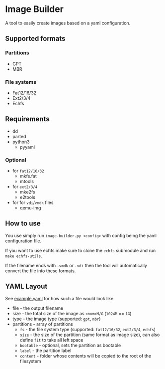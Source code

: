 # Image Builder
A tool to easily create images based on a yaml configuration.

## Supported formats
### Partitions
* GPT
* MBR

### File systems
* Fat12/16/32
* Ext2/3/4
* Echfs

## Requirements
* dd 
* parted 
* python3
    * pyyaml 

### Optional
* for `fat12/16/32`
    * mkfs.fat
    * mtools
* for `ext2/3/4`
    * mke2fs
    * e2tools
* for for `vdi`/`vmdk` files
    * qemu-img

## How to use

You use simply run `image-builder.py <config>` with config being the yaml configuration file.

If you want to use echfs make sure to clone the `echfs` submodule and run `make echfs-utils`.

If the filename ends with `.vmdk` or `.vdi` then the tool will automatically convert the file into these formats.

## YAML Layout

See [example.yaml](example.yaml) for how such a file would look like

* file - the output filename
* size - the total size of the image as `<num>M/G` (`1024M` == `1G`)
* type - the image type (supported: `gpt`, `mbr`)
* partitions - array of partitions
  * `fs` - the file system type (supported: `fat12/16/32`, `ext2/3/4`, `echfs`)
  * `size` - the size of the partition (same format as image size), can also define `fit` to take all left space
  * `bootable` - optional, sets the partition as bootable
  * `label` - the partition label
  * `content` - folder whose contents will be copied to the root of the filesystem
